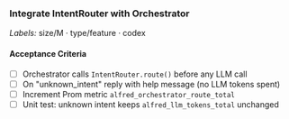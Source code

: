 ### Integrate IntentRouter with Orchestrator
*Labels:* size/M · type/feature · codex

#### Acceptance Criteria
- [ ] Orchestrator calls `IntentRouter.route()` before any LLM call
- [ ] On "unknown_intent" reply with help message (no LLM tokens spent)
- [ ] Increment Prom metric `alfred_orchestrator_route_total`
- [ ] Unit test: unknown intent keeps `alfred_llm_tokens_total` unchanged
